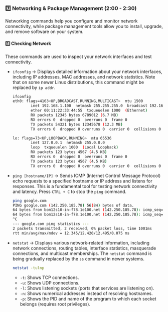 ### 7️⃣ Networking & Package Management (2:00 - 2:30)

Networking commands help you configure and monitor network connectivity, while package management tools allow you to install, upgrade, and remove software on your system.

#### 1️⃣ Checking Network

These commands are used to inspect your network interfaces and test connectivity.

* `ifconfig` → Displays detailed information about your network interfaces, including IP addresses, MAC addresses, and network statistics. Note that on some newer Linux distributions, this command might be replaced by `ip addr`.
    ```bash
    ifconfig
    eth0: flags=4163<UP,BROADCAST,RUNNING,MULTICAST>  mtu 1500
            inet 192.168.1.100  netmask 255.255.255.0  broadcast 192.168.1.255
            ether 00:11:22:33:44:55  txqueuelen 1000  (Ethernet)
            RX packets 12345 bytes 6789012 (6.7 MB)
            RX errors 0  dropped 0  overruns 0  frame 0
            TX packets 54321 bytes 12345678 (12.3 MB)
            TX errors 0  dropped 0 overruns 0  carrier 0  collisions 0

    lo: flags=73<UP,LOOPBACK,RUNNING>  mtu 65536
            inet 127.0.0.1  netmask 255.0.0.0
            loop  txqueuelen 1000  (Local Loopback)
            RX packets 123 bytes 4567 (4.5 KB)
            RX errors 0  dropped 0  overruns 0  frame 0
            TX packets 123 bytes 4567 (4.5 KB)
            TX errors 0  dropped 0 overruns 0  carrier 0  collisions 0
    ```
* `ping [hostname/IP]` → Sends ICMP (Internet Control Message Protocol) echo requests to a specified hostname or IP address and listens for responses. This is a fundamental tool for testing network connectivity and latency. Press `CTRL + C` to stop the `ping` command.
    ```bash
    ping google.com
    PING google.com (142.250.185.78) 56(84) bytes of data.
    64 bytes from bom12s10-in-f78.1e100.net (142.250.185.78): icmp_seq=1 ttl=117 time=12.5 ms
    64 bytes from bom12s10-in-f78.1e100.net (142.250.185.78): icmp_seq=2 ttl=117 time=12.3 ms
    ^C
    --- google.com ping statistics ---
    2 packets transmitted, 2 received, 0% packet loss, time 1001ms
    rtt min/avg/max/mdev = 12.345/12.420/12.495/0.075 ms
    ```
* `netstat` → Displays various network-related information, including network connections, routing tables, interface statistics, masquerade connections, and multicast memberships. The `netstat` command is being gradually replaced by the `ss` command in newer systems.

    ```bash
    netstat -tulnp
    ```

    * `-t`: Shows TCP connections.
    * `-u`: Shows UDP connections.
    * `-l`: Shows listening sockets (ports that services are listening on).
    * `-n`: Shows numerical addresses instead of resolving hostnames.
    * `-p`: Shows the PID and name of the program to which each socket belongs (requires root privileges).
